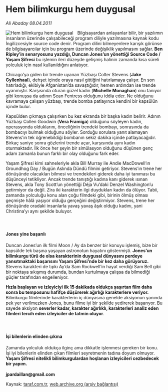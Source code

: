 # Hem bilimkurgu hem duygusal

*Ali Abaday 08.04.2011*

<div class="yazi"><img align="left" alt="Hem bilimkurgu hem duygusal" border="0" src="http://www.taraf.com.tr/fotoraflar/makaleler/hem-bilimkurgu-hem-duygusal_6916_orijinal.jpg" style="border-right-width:10px; border-color:#FFFFFF"/><p>Bilgisayardan anlayanlar bilir, bir yazılımın insanların üzerinde çalışabileceği program diliyle yazılmasına kaynak kodu İngilizcesiyle source code denir. Program dilini bilmeyenlere karışık görünse de bilgisayarcılar için bu program üzerinde değişiklik yapılmasını sağlar. <strong>Ben Ripley’in senaryosunu yazdığı, Duncan Jones’un yönettiği Source Code / Yaşam Şifresi</strong> bu işlemin ileri düzeyde gelişmiş halinin zamanda kısa süreli yolculuk için nasıl kullanıldığını anlatıyor.</p>
<p>Chicago’ya giden bir trende uyanan Yüzbaşı Colter Stevens (<strong>Jake Gyllenhaal</strong>), dehşet içinde oraya nasıl gittiğini hatırlamaya çalışır. En son hatırladığı, ekibiyle Afganistan’da savaştığıdır, hemen ardından ise trende uyanmıştır. Karşısında oturan güzel kadın (<strong>Michelle Monaghan</strong>) onu tanıyor gibi konuşsa da adının Sean Fentress olduğunu iddia eder. Ne olduğunu kavramaya çalışan yüzbaşı, trende bomba patlayınca kendini bir kapsülün içinde bulur.</p>
<p>Kapsülden çıkmaya çalışırken bu kez ekranda bir başka kadın belirir. Adının Yüzbaşı Collen Goodwin (<strong>Vera Framiga</strong>) olduğunu söyleyen kadın, operasyonda olduklarını, önceliğinin trendeki bombayı, sonrasında da bombacıyı bulmak olduğunu söyler. Sorduğu sorulara yanıt alamayan Stevens’ın tek öğrenebildiği bombanın sekiz dakika içinde patlayacağıdır. Birkaç saniye sonra gözlerini trende açar, karşısında aynı kadın oturmaktadır. İlk önce her şeyin bir simülasyon olduğunu düşünen genç adam zamanla bunun farklı bir olay olduğunu fark eder.</p>
<p>Yaşam Şifresi kimi sahneleriyle akla Bill Murray ile Andie MacDowell’ın Groundhog Day / Bugün Aslında Dündü filmini getiriyor. Stevens’ın trene her dönüşünde olacakları bilmesi ve trendekileri giderek daha iyi tanıması bu düşünceyi tetikliyor. Ancak trende tanıştığı kadına kanı giderek ısınan Stevens, akla Tony Scott’un yönettiği Déja Vu’daki Denzel Washington’u getirmiyor da değil. Zira iki karakterin ilgi duydukları kadın da ölüyor. Tabii, zamanda yolculuğu konu alan çoğu filmdeki gibi, birinin ölmüş olması geçmişte hâlâ yaşıyor olduğu gerçeğini değiştirmiyor. Stevens, trene her dönüşünde oradaki insanlarla yavaş yavaş âşık olduğu kadını, yani Christina’yı aynı şekilde buluyor.</p>
<h4> </h4>
<h4>Jones yine başarılı</h4>
<p>Duncan Jones’un ilk filmi Moon / Ay da benzer bir konuyu işlemiş, bize bir kapsülde tek başına yaşayan astronotun hayatını göstermişti. <strong>Jones’un bilimkurgu türü de olsa karakterinin duygusal dünyasını perdeye yansıtmaktaki başarısını Yaşam Şifresi’nde bir kez daha görüyoruz.</strong> Stevens karakteri de tıpkı Ay’da Sam Rockwell’in hayat verdiği Sam Bell gibi bir noktaya sıkışmış durumda, bundan kurtulmaya çalışsa da bilmediği güçler tarafından engelleniyor.</p>
<p><strong>Hızla başlayan ve izleyiciyi ilk 15 dakikada oldukça şaşırtan film daha sonra bu temposunu hafifçe düşürerek ağırlığı karakterlere veriyor.</strong> Bilimkurgu filmlerinde karakterlerin iç dünyasına genelde aksiyonun yanında pek yer verilmezken Jones, bunu filme iyi bir şekilde yedirerek başarıyor. Bu sayede aksiyon <strong>severler kadar, karakter ağırlıklı, karakterleri analiz eden filmleri tercih eden izleyiciler de tatmin oluyor</strong>.</p>
<h4> </h4>
<h4>İşi bilenlerin elinden çıkma</h4>
<p>Zamanda yolculuk oldukça ilginç ama dikkatle işlenmesi gereken bir konu. İşi iyi bilenlerin elinden çıkan filmleri seyretmenin tadına doyum olmuyor. <strong>Yaşam Şifresi nitelikli bilimkurgulardan hoşlanan izleyicileri cezbedecek bir yapım.<br/><br/></strong><strong>jpardaillan@gmail.com</strong></p>
</div>

Kaynak: [taraf.com.tr](http://www.taraf.com.tr/ali-abaday/makale-hem-bilimkurgu-hem-duygusal.htm), [web.archive.org (arşiv bağlantısı)](http://web.archive.org/web/20130623060513/http://www.taraf.com.tr/ali-abaday/makale-hem-bilimkurgu-hem-duygusal.htm)
